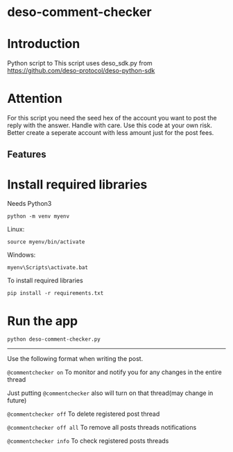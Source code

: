 # deso-comment-checker
# Introduction
Python script to 
This script uses deso_sdk.py from https://github.com/deso-protocol/deso-python-sdk

# Attention
For this script you need the seed hex of the account you want to post the reply with the answer. Handle with care. Use this code at your own risk. Better create a seperate account with less amount just for the post fees.

## Features


# Install required libraries
Needs Python3

`python -m venv myenv`

Linux:

`source myenv/bin/activate`

Windows:

`myenv\Scripts\activate.bat`

To install required libraries

`pip install -r requirements.txt`


# Run the app
`python deso-comment-checker.py`

---

Use the following format when writing the post.

`@commentchecker on` To monitor and notify you for any changes in the entire thread 

Just putting `@commentchecker` also will turn on that thread(may change in future)

`@commentchecker off` To delete registered post thread 

`@commentchecker off all` To remove all posts threads notifications 

`@commentchecker info` To check registered posts threads 

